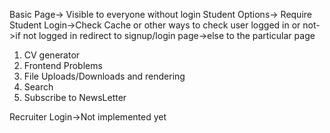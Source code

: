 Basic Page-> Visible to everyone without login
Student Options-> Require Student Login->Check Cache or other ways to check user logged in or not->if not logged in redirect to signup/login page->else to the particular page
1. CV generator
2. Frontend Problems
4. File Uploads/Downloads and rendering
5. Search
3. Subscribe to NewsLetter

<!-- Same for Recruiter -->
Recruiter Login->Not implemented yet
